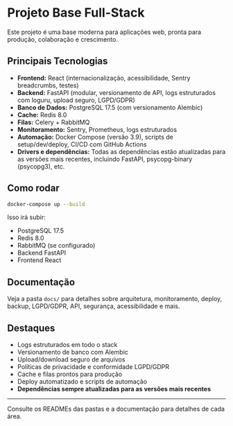 # Projeto Base Full-Stack

Este projeto é uma base moderna para aplicações web, pronta para produção, colaboração e crescimento.

## Principais Tecnologias
- **Frontend:** React (internacionalização, acessibilidade, Sentry breadcrumbs, testes)
- **Backend:** FastAPI (modular, versionamento de API, logs estruturados com loguru, upload seguro, LGPD/GDPR)
- **Banco de Dados:** PostgreSQL 17.5 (com versionamento Alembic)
- **Cache:** Redis 8.0
- **Filas:** Celery + RabbitMQ
- **Monitoramento:** Sentry, Prometheus, logs estruturados
- **Automação:** Docker Compose (versão 3.9), scripts de setup/dev/deploy, CI/CD com GitHub Actions
- **Drivers e dependências:** Todas as dependências estão atualizadas para as versões mais recentes, incluindo FastAPI, psycopg-binary (psycopg3), etc.

## Como rodar

```bash
docker-compose up --build
```

Isso irá subir:
- PostgreSQL 17.5
- Redis 8.0
- RabbitMQ (se configurado)
- Backend FastAPI
- Frontend React

## Documentação
Veja a pasta `docs/` para detalhes sobre arquitetura, monitoramento, deploy, backup, LGPD/GDPR, API, segurança, acessibilidade e mais.

## Destaques
- Logs estruturados em todo o stack
- Versionamento de banco com Alembic
- Upload/download seguro de arquivos
- Políticas de privacidade e conformidade LGPD/GDPR
- Cache e filas prontos para produção
- Deploy automatizado e scripts de automação
- **Dependências sempre atualizadas para as versões mais recentes**

---
Consulte os READMEs das pastas e a documentação para detalhes de cada área.
